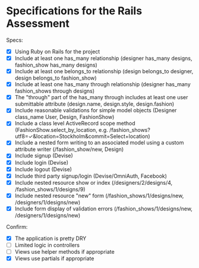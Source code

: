 # Specifications for the Rails Assessment

Specs:
- [x] Using Ruby on Rails for the project
- [x] Include at least one has_many relationship (designer has_many designs, fashion_show has_many designs)
- [x] Include at least one belongs_to relationship (design belongs_to designer, design belongs_to fashion_show)
- [x] Include at least one has_many through relationship (designer has_many fashion_shows through designs)
- [x] The "through" part of the has_many through includes at least one user submittable attribute (design.name, design.style, design.fashion)
- [x] Include reasonable validations for simple model objects (Designer class_name User, Design, FashionShow)
- [x] Include a class level ActiveRecord scope method (FashionShow.select_by_location, e.g. /fashion_shows?utf8=✓&location=Stockholm&commit=Select+location)
- [x] Include a nested form writing to an associated model using a custom attribute writer (/fashion_show/new, Design)
- [x] Include signup (Devise)
- [x] Include login (Devise)
- [x] Include logout (Devise)
- [x] Include third party signup/login (Devise/OmniAuth, Facebook)
- [x] Include nested resource show or index (/designers/2/designs/4, /fashion_shows/1/designs/9)
- [x] Include nested resource "new" form (/fashion_shows/1/designs/new, /designers/1/designs/new)
- [x] Include form display of validation errors (/fashion_shows/1/designs/new, /designers/1/designs/new)

Confirm:
- [x] The application is pretty DRY
- [ ] Limited logic in controllers
- [ ] Views use helper methods if appropriate
- [x] Views use partials if appropriate
